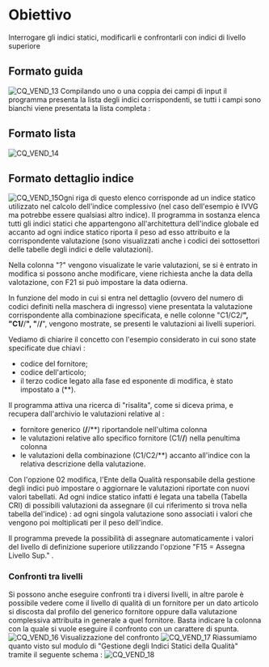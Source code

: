 # Obiettivo
Interrogare gli indici statici, modificarli e confrontarli con indici di livello superiore

## Formato guida
![CQ_VEND_13](http://localhost:3000/immagini/MBDOC_OGG-P_CQVR70/CQ_VEND_13.png)
Compilando uno o una coppia dei campi di input il programma presenta la lista degli indici corrispondenti, se tutti i campi sono bianchi viene presentata la lista completa : 

## Formato lista
![CQ_VEND_14](http://localhost:3000/immagini/MBDOC_OGG-P_CQVR70/CQ_VEND_14.png)
## Formato dettaglio indice
![CQ_VEND_15](http://localhost:3000/immagini/MBDOC_OGG-P_CQVR70/CQ_VEND_15.png)Ogni riga di questo elenco corrisponde ad un indice statico utilizzato nel calcolo dell'indice complessivo (nel caso dell'esempio è IVVG ma potrebbe essere qualsiasi altro indice). Il programma in sostanza elenca tutti gli indici statici che appartengono all'architettura dell'indice globale ed accanto ad ogni indice statico riporta il peso ad esso attribuito e la corrispondente valutazione (sono visualizzati anche i codici dei sottosettori delle tabelle degli indici e delle valutazioni).

Nella colonna "?" vengono visualizate le varie valutazioni, se si è entrato in modifica si possono anche modificare, viene richiesta anche la data della valotazione, con F21 si può impostare la data odierna.

In funzione del modo in cui si entra nel dettaglio (ovvero del numero di codici definiti nella maschera di ingresso) viene presentata la valutazione corrispondente alla combinazione specificata, e nelle colonne   "C1/C2/**", "C1/**/**", "**/**/**", vengono mostrate, se presenti le valutazioni ai livelli superiori.

Vediamo di chiarire il concetto con l'esempio considerato in cui sono state specificate due chiavi : 
 * codice del fornitore;
 * codice dell'articolo;
 * il terzo codice legato alla fase ed esponente di modifica, è stato impostato a (**).

Il programma attiva una ricerca di "risalita", come si diceva prima, e recupera dall'archivio le valutazioni relative al : 
 * fornitore generico (**/**/**) riportandole nell'ultima colonna
 * le valutazioni relative allo specifico fornitore (C1/**/**) nella penultima colonna
 * le valutazioni della combinazione (C1/C2/**) accanto all'indice con la relativa descrizione della valutazione.

Con l'opzione 02 modifica, l'Ente della Qualità responsabile della gestione degli indici può impostare o aggiornare le valutazioni riportate con nuovi valori tabellati. Ad ogni indice statico infatti é legata una tabella (Tabella CRI) di possibili valutazioni da assegnare (il cui riferimento si trova nella tabella del'indice) :  ad ogni singola  valutazione sono associati i valori che vengono poi moltiplicati per il peso dell'indice.

Il programma prevede la possibilità di assegnare automaticamente i valori del livello di definizione superiore utilizzando l'opzione "F15 = Assegna Livello Sup." .

### Confronti tra livelli
Si possono anche eseguire confronti tra i diversi livelli, in altre parole è possibile vedere come il livello di qualità di un fornitore per un dato articolo si discosta dal profilo del generico fornitore oppure dalla valutazione complessiva attribuita in generale a quel fornitore.
Basta indicare la colonna con la quale si vuole eseguire il confronto con un carattere di spunta.
![CQ_VEND_16](http://localhost:3000/immagini/MBDOC_OGG-P_CQVR70/CQ_VEND_16.png)
Visualizzazione del confronto
![CQ_VEND_17](http://localhost:3000/immagini/MBDOC_OGG-P_CQVR70/CQ_VEND_17.png)
Riassumiamo quanto visto sul modulo di "Gestione degli Indici Statici della Qualità"  tramite il seguente schema : 
![CQ_VEND_18](http://localhost:3000/immagini/MBDOC_OGG-P_CQVR70/CQ_VEND_18.png)